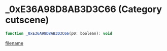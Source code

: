 # _0xE36A98D8AB3D3C66 (Category cutscene)

```js
function _0xE36A98D8AB3D3C66(p0: boolean): void
```

[filename](_0xE36A98D8AB3D3C66_m.md ':include')